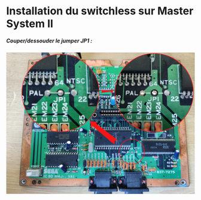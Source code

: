# Installation du switchless sur Master System II

##### Couper/dessouder le jumper JP1 :
![jumper JP1](install1.png)

